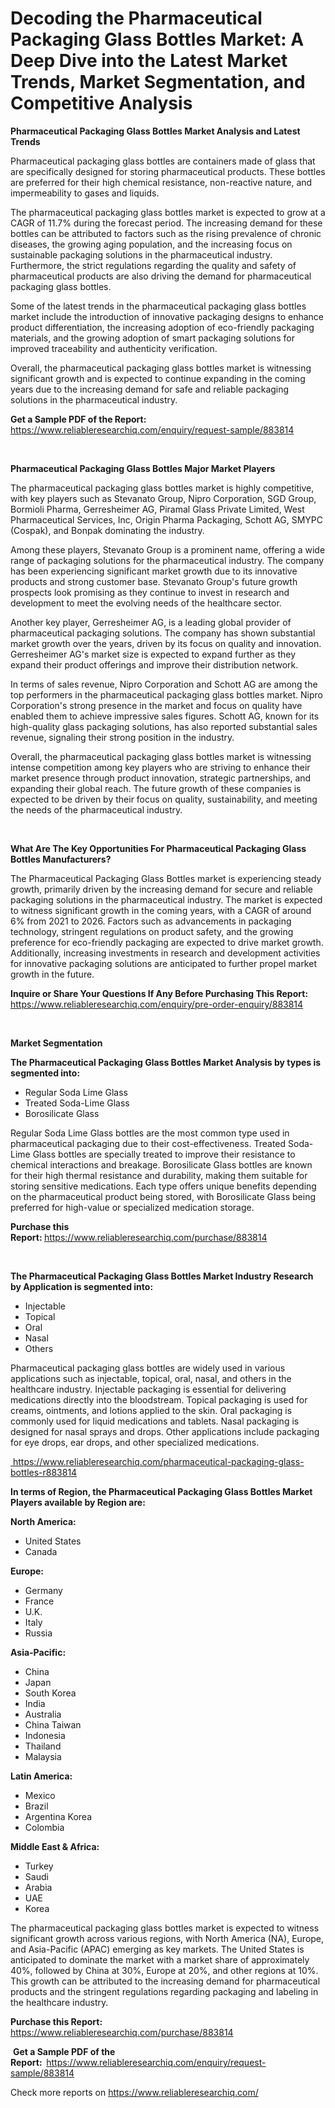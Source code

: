 <p><h1>Decoding the Pharmaceutical Packaging Glass Bottles Market: A Deep Dive into the Latest Market Trends, Market Segmentation, and Competitive Analysis</h1></p><p><strong>Pharmaceutical Packaging Glass Bottles Market Analysis and Latest Trends</strong></p>
<p><p>Pharmaceutical packaging glass bottles are containers made of glass that are specifically designed for storing pharmaceutical products. These bottles are preferred for their high chemical resistance, non-reactive nature, and impermeability to gases and liquids.</p><p>The pharmaceutical packaging glass bottles market is expected to grow at a CAGR of 11.7% during the forecast period. The increasing demand for these bottles can be attributed to factors such as the rising prevalence of chronic diseases, the growing aging population, and the increasing focus on sustainable packaging solutions in the pharmaceutical industry. Furthermore, the strict regulations regarding the quality and safety of pharmaceutical products are also driving the demand for pharmaceutical packaging glass bottles.</p><p>Some of the latest trends in the pharmaceutical packaging glass bottles market include the introduction of innovative packaging designs to enhance product differentiation, the increasing adoption of eco-friendly packaging materials, and the growing adoption of smart packaging solutions for improved traceability and authenticity verification.</p><p>Overall, the pharmaceutical packaging glass bottles market is witnessing significant growth and is expected to continue expanding in the coming years due to the increasing demand for safe and reliable packaging solutions in the pharmaceutical industry.</p></p>
<p><strong>Get a Sample PDF of the Report:&nbsp;</strong> <a href="https://www.reliableresearchiq.com/enquiry/request-sample/883814">https://www.reliableresearchiq.com/enquiry/request-sample/883814</a></p>
<p>&nbsp;</p>
<p><strong>Pharmaceutical Packaging Glass Bottles Major Market Players</strong></p>
<p><p>The pharmaceutical packaging glass bottles market is highly competitive, with key players such as Stevanato Group, Nipro Corporation, SGD Group, Bormioli Pharma, Gerresheimer AG, Piramal Glass Private Limited, West Pharmaceutical Services, Inc, Origin Pharma Packaging, Schott AG, SMYPC (Cospak), and Bonpak dominating the industry.</p><p>Among these players, Stevanato Group is a prominent name, offering a wide range of packaging solutions for the pharmaceutical industry. The company has been experiencing significant market growth due to its innovative products and strong customer base. Stevanato Group's future growth prospects look promising as they continue to invest in research and development to meet the evolving needs of the healthcare sector.</p><p>Another key player, Gerresheimer AG, is a leading global provider of pharmaceutical packaging solutions. The company has shown substantial market growth over the years, driven by its focus on quality and innovation. Gerresheimer AG's market size is expected to expand further as they expand their product offerings and improve their distribution network.</p><p>In terms of sales revenue, Nipro Corporation and Schott AG are among the top performers in the pharmaceutical packaging glass bottles market. Nipro Corporation's strong presence in the market and focus on quality have enabled them to achieve impressive sales figures. Schott AG, known for its high-quality glass packaging solutions, has also reported substantial sales revenue, signaling their strong position in the industry.</p><p>Overall, the pharmaceutical packaging glass bottles market is witnessing intense competition among key players who are striving to enhance their market presence through product innovation, strategic partnerships, and expanding their global reach. The future growth of these companies is expected to be driven by their focus on quality, sustainability, and meeting the needs of the pharmaceutical industry.</p></p>
<p>&nbsp;</p>
<p><strong>What Are The Key Opportunities For Pharmaceutical Packaging Glass Bottles Manufacturers?</strong></p>
<p><p>The Pharmaceutical Packaging Glass Bottles market is experiencing steady growth, primarily driven by the increasing demand for secure and reliable packaging solutions in the pharmaceutical industry. The market is expected to witness significant growth in the coming years, with a CAGR of around 6% from 2021 to 2026. Factors such as advancements in packaging technology, stringent regulations on product safety, and the growing preference for eco-friendly packaging are expected to drive market growth. Additionally, increasing investments in research and development activities for innovative packaging solutions are anticipated to further propel market growth in the future.</p></p>
<p><strong>Inquire or Share Your Questions If Any Before Purchasing This Report:</strong> <a href="https://www.reliableresearchiq.com/enquiry/pre-order-enquiry/883814">https://www.reliableresearchiq.com/enquiry/pre-order-enquiry/883814</a></p>
<p>&nbsp;</p>
<p><strong>Market Segmentation</strong></p>
<p><strong>The Pharmaceutical Packaging Glass Bottles Market Analysis by types is segmented into:</strong></p>
<p><ul><li>Regular Soda Lime Glass</li><li>Treated Soda-Lime Glass</li><li>Borosilicate Glass</li></ul></p>
<p><p>Regular Soda Lime Glass bottles are the most common type used in pharmaceutical packaging due to their cost-effectiveness. Treated Soda-Lime Glass bottles are specially treated to improve their resistance to chemical interactions and breakage. Borosilicate Glass bottles are known for their high thermal resistance and durability, making them suitable for storing sensitive medications. Each type offers unique benefits depending on the pharmaceutical product being stored, with Borosilicate Glass being preferred for high-value or specialized medication storage.</p></p>
<p><strong>Purchase this Report:&nbsp;</strong><a href="https://www.reliableresearchiq.com/purchase/883814">https://www.reliableresearchiq.com/purchase/883814</a></p>
<p>&nbsp;</p>
<p><strong>The Pharmaceutical Packaging Glass Bottles Market Industry Research by Application is segmented into:</strong></p>
<p><ul><li>Injectable</li><li>Topical</li><li>Oral</li><li>Nasal</li><li>Others</li></ul></p>
<p><p>Pharmaceutical packaging glass bottles are widely used in various applications such as injectable, topical, oral, nasal, and others in the healthcare industry. Injectable packaging is essential for delivering medications directly into the bloodstream. Topical packaging is used for creams, ointments, and lotions applied to the skin. Oral packaging is commonly used for liquid medications and tablets. Nasal packaging is designed for nasal sprays and drops. Other applications include packaging for eye drops, ear drops, and other specialized medications.</p></p>
<p><a href="https://www.reliableresearchiq.com/pharmaceutical-packaging-glass-bottles-r883814">&nbsp;https://www.reliableresearchiq.com/pharmaceutical-packaging-glass-bottles-r883814</a></p>
<p><strong>In terms of Region, the Pharmaceutical Packaging Glass Bottles Market Players available by Region are:</strong></p>
<p>
    <p> <strong> North America: </strong>
        <ul>
            <li>United States</li>
            <li>Canada</li>
        </ul>
        </p> 
    <p> <strong> Europe: </strong>
        <ul>
            <li>Germany</li>
            <li>France</li>
            <li>U.K.</li>
            <li>Italy</li>
            <li>Russia</li>
        </ul>
        </p> 
    <p> <strong> Asia-Pacific: </strong>
        <ul>
            <li>China</li>
            <li>Japan</li>
            <li>South Korea</li>
            <li>India</li>
            <li>Australia</li>
            <li>China Taiwan</li>
            <li>Indonesia</li>
            <li>Thailand</li>
            <li>Malaysia</li>
        </ul>
        </p> 
    <p> <strong> Latin America: </strong>
        <ul>
            <li>Mexico</li>
            <li>Brazil</li>
            <li>Argentina Korea</li>
            <li>Colombia</li>
        </ul>
        </p> 
    <p> <strong> Middle East & Africa: </strong>
        <ul>
            <li>Turkey</li>
            <li>Saudi</li>
            <li>Arabia</li>
            <li>UAE</li>
            <li>Korea</li>
        </ul>
    </p>
    </p>
<p><p>The pharmaceutical packaging glass bottles market is expected to witness significant growth across various regions, with North America (NA), Europe, and Asia-Pacific (APAC) emerging as key markets. The United States is anticipated to dominate the market with a market share of approximately 40%, followed by China at 30%, Europe at 20%, and other regions at 10%. This growth can be attributed to the increasing demand for pharmaceutical products and the stringent regulations regarding packaging and labeling in the healthcare industry.</p></p>
<p><strong>Purchase this Report: </strong><a href="https://www.reliableresearchiq.com/purchase/883814">https://www.reliableresearchiq.com/purchase/883814</a></p>
<p>&nbsp;<strong>Get a Sample PDF of the Report:&nbsp;&nbsp;</strong><a href="https://www.reliableresearchiq.com/enquiry/request-sample/883814">https://www.reliableresearchiq.com/enquiry/request-sample/883814</a></p>
<p><strong></strong></p>
<p>Check more reports on <a href="https://www.reliableresearchiq.com/">https://www.reliableresearchiq.com/</a></p>